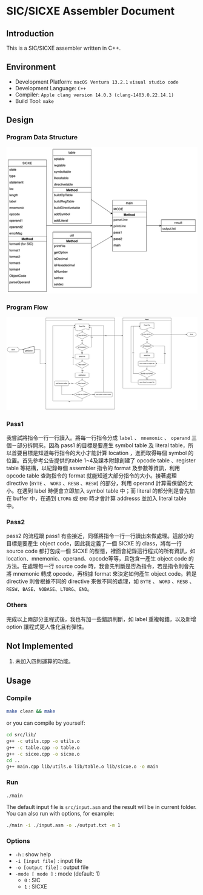 # SIC/SICXE Assembler Document

## Introduction

This is a SIC/SICXE assembler written in C++.

## Environment

- Development Platform: `macOS Ventura 13.2.1` `visual studio code`
- Development Language: `C++`
- Compiler: `Apple clang version 14.0.3 (clang-1403.0.22.14.1)`
- Build Tool: `make`

## Design

### Program Data Structure

![data-structure](./structure.png)

### Program Flow

![flow](./flow.png)

### Pass1

我嘗試將指令一行一行讀入。將每一行指令分成 `label` 、 `mnemonic` 、 `operand` 三個－部分拆開來。因為 pass1 的目標是要產生 symbol table 及 literal table，所以首要目標是知道每行指令的大小才能計算 location ，進而取得每個 symbol 的位置。首先參考公告提供的table 1~4及課本附錄創建了 opcode table 、register table 等結構，以紀錄每個 assembler 指令的 format 及參數等資訊，利用 opcode table 查詢指令的 format 就能知道大部分指令的大小。接著處理 directive (`BYTE` 、 `WORD` 、`RESB` 、`RESW`) 的部分，利用 operand 計算需保留的大小。在遇到 label 時便會立即加入 symbol table 中；而 literal 的部分則是會先加在 buffer 中，在遇到 `LTORG` 或 `END` 時才會計算 addresss 並加入 literal table 中。

### Pass2

pass2 的流程跟 pass1 有些接近，同樣將指令一行一行讀出來做處理。這部分的目標是要產生 object code，因此我定義了一個 SICXE 的 class，將每一行 source code 都打包成一個 SICXE 的型態，裡面會紀錄這行程式的所有資訊，如 location、mnemonic、operand、opcode等等，且包含一產生 object code 的方法。在處理每一行 source code 時，我會先判斷是否為指令，若是指令則會先將 mnemonic 轉成 opcode，再根據 format 來決定如何產生 object code。若是 directive 則會根據不同的 directive 來做不同的處理，如 `BYTE` 、 `WORD` 、`RESB` 、`RESW`、`BASE`、`NOBASE`、`LTORG`、`END`。

### Others

完成以上兩部分主程式後，我也有加一些錯誤判斷，如 label 重複報錯，以及新增 option 讓程式更人性化且有彈性。

## Not Implemented

1. 未加入四則運算的功能。

## Usage

### Compile

```bash
make clean && make
```

or you can compile by yourself:

```bash
cd src/lib/
g++ -c utils.cpp -o utils.o
g++ -c table.cpp -o table.o
g++ -c sicxe.cpp -o sicxe.o
cd ..
g++ main.cpp lib/utils.o lib/table.o lib/sicxe.o -o main
```

### Run

```bash
./main
```

The default input file is `src/input.asm` and the result will be in current folder.
You can also run with options, for example:

```bash
./main -i ./input.asm -o ./output.txt -m 1
```

### Options

- `-h` : show help
- `-i [input file]` : input file
- `-o [output file]` : output file
- `-mode [ mode ]` : mode (default: 1)
  - `0` : SIC
  - `1` : SICXE
